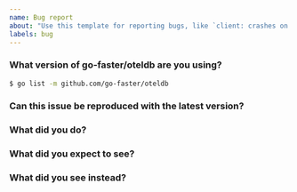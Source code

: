 ```yaml
---
name: Bug report
about: "Use this template for reporting bugs, like `client: crashes on startup`"
labels: bug
---
```


<!-- Please answer these questions before submitting your issue. Thanks! -->

### What version of go-faster/oteldb are you using?

```bash
$ go list -m github.com/go-faster/oteldb
```

### Can this issue be reproduced with the latest version?

<!-- Yes/no -->

### What did you do?

<!--
Write the steps of reproducing the bug.

Link to schema/small snippet of schema will be helpful.
-->

### What did you expect to see?

<!-- The expected behavior -->

### What did you see instead?

<!-- The observed behavior -->

